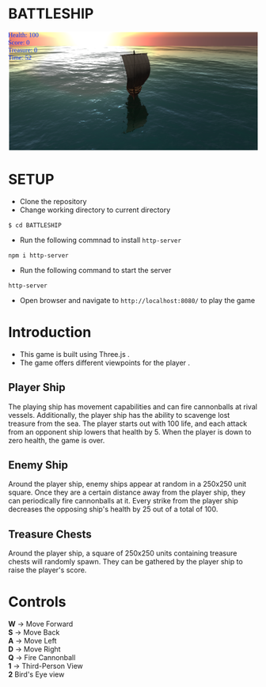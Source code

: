 # BATTLESHIP
<img src="image.png" width="1024"/>

# SETUP
* Clone the repository 
* Change working directory to current directory 
```
$ cd BATTLESHIP
```
* Run the following commnad to install ```http-server```
```
npm i http-server
```
* Run the following command to start the server
```
http-server
```
* Open browser and navigate to ```http://localhost:8080/``` to play the game

# Introduction 

* This game is built using Three.js . 
* The game offers different viewpoints for the player . 

## Player Ship
The playing ship has movement capabilities and can fire cannonballs at rival vessels. Additionally, the player ship has the ability to scavenge lost treasure from the sea. The player starts out with 100 life, and each attack from an opponent ship lowers that health by 5. When the player is down to zero health, the game is over.  
## Enemy Ship 
Around the player ship, enemy ships appear at random in a 250x250 unit square. Once they are a certain distance away from the player ship, they can periodically fire cannonballs at it. Every strike from the player ship decreases the opposing ship's health by 25 out of a total of 100.  
## Treasure Chests  
Around the player ship, a square of 250x250 units containing treasure chests will randomly spawn. They can be gathered by the player ship to raise the player's score.  
# Controls  
**W** -> Move Forward  
**S** -> Move Back  
**A** -> Move Left  
**D** -> Move Right  
**Q** -> Fire Cannonball  
**1** -> Third-Person View    
**2** Bird's Eye view  



